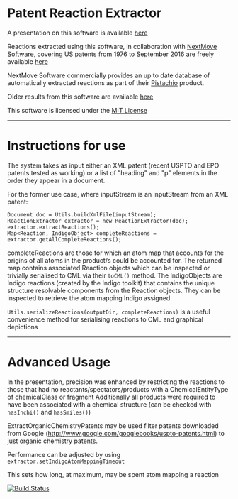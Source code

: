 # Patent Reaction Extractor

A presentation on this software is available [here](https://www.slideshare.net/dan2097/automated-extraction-of-reactions-from-the-patent-literature)

Reactions extracted using this software, in collaboration with [NextMove Software](https://www.nextmovesoftware.com/), covering US patents from 1976 to September 2016 are freely available [here](https://figshare.com/articles/Chemical_reactions_from_US_patents_1976-Sep2016_/5104873)

NextMove Software commercially provides an up to date database of automatically extracted reactions as part of their [Pistachio](https://www.nextmovesoftware.com/pistachio.html) product.

Older results from this software are available [here](https://figshare.com/articles/Legacy_reaction_extraction_data_1976-2013_/12084729)

This software is licensed under the [MIT License](https://opensource.org/license/MIT)

---

# Instructions for use

The system takes as input either an XML patent (recent USPTO and EPO patents tested as working) or 
a list of "heading" and "p" elements in the order they appear in a document.

For the former use case, where inputStream is an inputStream from an XML patent:

```
Document doc = Utils.buildXmlFile(inputStream);
ReactionExtractor extractor = new ReactionExtractor(doc);
extractor.extractReactions();
Map<Reaction, IndigoObject> completeReactions = extractor.getAllCompleteReactions();
```

completeReactions are those for which an atom map that accounts for the origins of all atoms in the product/s could be accounted for.
The returned map contains associated Reaction objects which can be inspected or trivially serialised to CML via their `toCML()` method.
The IndigoObjects are Indigo reactions (created by the Indigo toolkit) that contains the unique structure resolvable components from the Reaction objects.
They can be inspected to retrieve the atom mapping Indigo assigned.

`Utils.serializeReactions(outputDir, completeReactions)` is a useful convenience method for serialising reactions to CML and graphical depictions

---
# Advanced Usage

In the presentation, precision was enhanced by restricting the reactions to those that had no reactants/spectators/products with a ChemicalEntityType of chemicalClass or fragment
Additionally all products were required to have been associated with a chemical structure (can be checked with `hasInchi()` and `hasSmiles()`)

ExtractOrganicChemistryPatents may be used filter patents downloaded from Google (http://www.google.com/googlebooks/uspto-patents.html) to just organic chemistry patents.

Performance can be adjusted by using `extractor.setIndigoAtomMappingTimeout`

This sets how long, at maximum, may be spent atom mapping a reaction

[![Build Status](https://travis-ci.com/dan2097/patent-reaction-extraction.svg?branch=master)](https://travis-ci.com/dan2097/patent-reaction-extraction)
